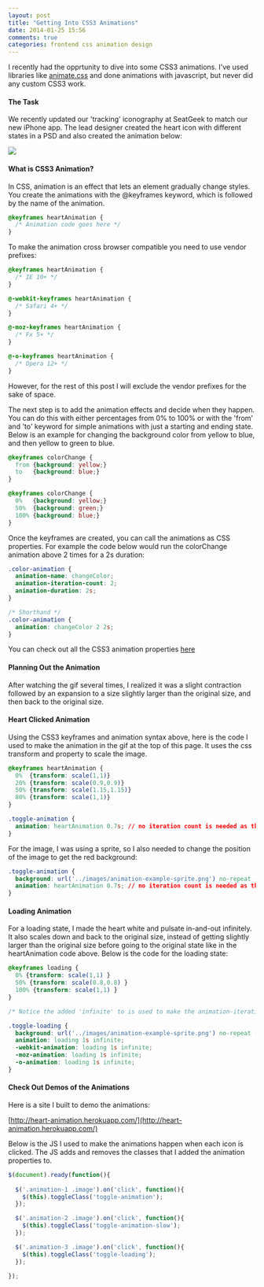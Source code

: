 ```yaml
---
layout: post
title: "Getting Into CSS3 Animations"
date: 2014-01-25 15:56
comments: true
categories: frontend css animation design
---
```


I recently had the opprtunity to dive into some CSS3 animations. I've used libraries like [animate.css](animate.css) and done animations with javascript, but never did any custom CSS3 work.

#### The Task

We recently updated our 'tracking' iconography at SeatGeek to match our new iPhone app. The lead designer created the heart icon with different states in a PSD and also created the animation below:

![](https://f.cloud.github.com/assets/4431362/1728894/c3f1a952-62b6-11e3-819f-ed196c859568.gif)

#### What is CSS3 Animation?

In CSS, animation is an effect that lets an element gradually change styles. You create the animations with the @keyframes keyword, which is followed by the name of the animation.


```css
@keyframes heartAnimation {
  /* Animation code goes here */  
}
```

To make the animation cross browser compatible you need to use vendor prefixes:


```css
@keyframes heartAnimation {
  /* IE 10+ */
}

@-webkit-keyframes heartAnimation {
  /* Safari 4+ */
}

@-moz-keyframes heartAnimation {
  /* Fx 5+ */
}

@-o-keyframes heartAnimation {
  /* Opera 12+ */
}
``` 
However, for the rest of this post I will exclude the vendor prefixes for the sake of space.

The next step is to add the animation effects and decide when they happen. You can do this with either percentages from 0% to 100% or with the 'from' and 'to' keyword for simple animations with just a starting and ending state. Below is an example for changing the background color from yellow to blue, and then yellow to green to blue.

```css
@keyframes colorChange {
  from {background: yellow;}
  to   {background: blue;}
}

@keyframes colorChange {
  0%   {background: yellow;}
  50%  {background: green;}
  100% {background: blue;}
}

```

Once the keyframes are created, you can call the animations as CSS properties. For example the code below would run the colorChange animation above 2 times for a 2s duration:

```css
.color-animation {
  animation-name: changeColor;
  animation-iteration-count: 2;
  animation-duration: 2s;
}

/* Shorthand */
.color-animation {
  animation: changeColor 2 2s;
}

```
You can check out all the CSS3 animation properties [here](http://www.w3schools.com/cssref/css3_pr_animation.asp)

#### Planning Out the Animation

After watching the gif several times, I realized it was a slight contraction followed by an expansion to a size slightly larger than the original size, and then back to the original size.

#### Heart Clicked Animation

Using the CSS3 keyframes and animation syntax above, here is the code I used to make the animation in the gif at the top of this page. It uses the css transform and property to scale the image. 

```css
@keyframes heartAnimation {
  0%  {transform: scale(1,1)}
  20% {transform: scale(0.9,0.9)}
  50% {transform: scale(1.15,1.15)}
  80% {transform: scale(1,1)}
}

.toggle-animation {
  animation: heartAnimation 0.7s; // no iteration count is needed as the default is 1 time
}
```
For the image, I was using a sprite, so I also needed to change the position of the image to get the red background:

```css
.toggle-animation {
  background: url('../images/animation-example-sprite.png') no-repeat -320px 0;
  animation: heartAnimation 0.7s; // no iteration count is needed as the default is 1 times
}
```

#### Loading Animation

For a loading state, I made the heart white and pulsate in-and-out infinitely. It also scales down and back to the original size, instead of getting slightly larger than the original size before going to the original state like in the heartAnimation code above. Below is the code for the loading state:

```css
@keyframes loading {
  0% {transform: scale(1,1) }
  50% {transform: scale(0.8,0.8) }
  100% {transform: scale(1,1) }
}

/* Notice the added 'infinite' to is used to make the animation-iteration-count */

.toggle-loading {
  background: url('../images/animation-example-sprite.png') no-repeat -160px 0; // make background white
  animation: loading 1s infinite;
  -webkit-animation: loading 1s infinite;
  -moz-animation: loading 1s infinite;
  -o-animation: loading 1s infinite;
}
```

#### Check Out Demos of the Animations

Here is a site I built to demo the animations:

[http://heart-animation.herokuapp.com/](http://heart-animation.herokuapp.com/)

Below is the JS I used to make the animations happen when each icon is clicked. The JS adds and removes the classes that I added the animation properties to.

```js
$(document).ready(function(){
  
  $('.animation-1 .image').on('click', function(){
    $(this).toggleClass('toggle-animation');
  });

  $('.animation-2 .image').on('click', function(){
    $(this).toggleClass('toggle-animation-slow');
  });

  $('.animation-3 .image').on('click', function(){
    $(this).toggleClass('toggle-loading');
  });
  
});
```

    